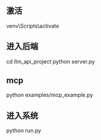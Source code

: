 ## 激活
venv\Scripts\activate
## 进入后端
cd llm_api_project
python server.py

## mcp
python examples/mcp_example.py

## 进入系统
python run.py

